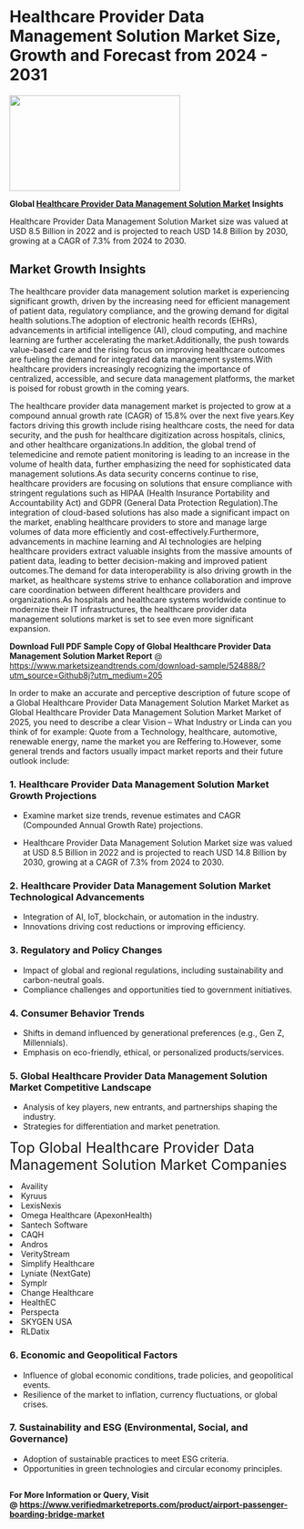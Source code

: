 <H1>Healthcare Provider Data Management Solution Market Size, Growth and Forecast from 2024 - 2031</H1><img class="aligncenter size-medium wp-image-584254" src="https://thirdeyenews.in/wp-content/uploads/2024/09/Global-Market-Research-300x168.jpeg" alt="" width="300" height="168" /><p><strong>Global&nbsp;<a href="https://www.marketsizeandtrends.com/download-sample/524888/?utm_source=Github8j?utm_medium=205">Healthcare Provider Data Management Solution Market</a> Insights</strong></p><p>Healthcare Provider Data Management Solution Market size was valued at USD 8.5 Billion in 2022 and is projected to reach USD 14.8 Billion by 2030, growing at a CAGR of 7.3% from 2024 to 2030.</p><p><h2>Market Growth Insights</h2> <p>The healthcare provider data management solution market is experiencing significant growth, driven by the increasing need for efficient management of patient data, regulatory compliance, and the growing demand for digital health solutions.The adoption of electronic health records (EHRs), advancements in artificial intelligence (AI), cloud computing, and machine learning are further accelerating the market.Additionally, the push towards value-based care and the rising focus on improving healthcare outcomes are fueling the demand for integrated data management systems.With healthcare providers increasingly recognizing the importance of centralized, accessible, and secure data management platforms, the market is poised for robust growth in the coming years.</p> <p>The healthcare provider data management market is projected to grow at a compound annual growth rate (CAGR) of 15.8% over the next five years.Key factors driving this growth include rising healthcare costs, the need for data security, and the push for healthcare digitization across hospitals, clinics, and other healthcare organizations.In addition, the global trend of telemedicine and remote patient monitoring is leading to an increase in the volume of health data, further emphasizing the need for sophisticated data management solutions.As data security concerns continue to rise, healthcare providers are focusing on solutions that ensure compliance with stringent regulations such as HIPAA (Health Insurance Portability and Accountability Act) and GDPR (General Data Protection Regulation).The integration of cloud-based solutions has also made a significant impact on the market, enabling healthcare providers to store and manage large volumes of data more efficiently and cost-effectively.Furthermore, advancements in machine learning and AI technologies are helping healthcare providers extract valuable insights from the massive amounts of patient data, leading to better decision-making and improved patient outcomes.The demand for data interoperability is also driving growth in the market, as healthcare systems strive to enhance collaboration and improve care coordination between different healthcare providers and organizations.As hospitals and healthcare systems worldwide continue to modernize their IT infrastructures, the healthcare provider data management solutions market is set to see even more significant expansion.<p><span class=""><strong>Download Full PDF Sample Copy of Global Healthcare Provider Data Management Solution Market Report</strong> @ <a href="https://www.marketsizeandtrends.com/download-sample/524888/?utm_source=Github8j?utm_medium=205" target="_blank">https://www.marketsizeandtrends.com/download-sample/524888/?utm_source=Github8j?utm_medium=205</a></span></p><p>In order to make an accurate and perceptive description of future scope of a Global&nbsp;Healthcare Provider Data Management Solution Market Market as Global&nbsp;Healthcare Provider Data Management Solution Market Market of 2025, you need to describe a clear Vision &ndash; What Industry or Linda can you think of for example: Quote from a Technology, healthcare, automotive, renewable energy, name the market you are Reffering to.However, some general trends and factors usually impact market reports and their future outlook include:</p><h3>1.&nbsp;<strong>Healthcare Provider Data Management Solution Market Growth Projections</strong></h3><ul><li>Examine market size trends, revenue estimates and CAGR (Compounded Annual Growth Rate) projections.</li><li><p>Healthcare Provider Data Management Solution Market size was valued at USD 8.5 Billion in 2022 and is projected to reach USD 14.8 Billion by 2030, growing at a CAGR of 7.3% from 2024 to 2030.</p></li></ul><h3>2.&nbsp;<strong>Healthcare Provider Data Management Solution Market Technological Advancements</strong></h3><ul><li>Integration of AI, IoT, blockchain, or automation in the industry.</li><li>Innovations driving cost reductions or improving efficiency.</li></ul><h3>3.&nbsp;<strong>Regulatory and Policy Changes</strong></h3><ul><li>Impact of global and regional regulations, including sustainability and carbon-neutral goals.</li><li>Compliance challenges and opportunities tied to government initiatives.</li></ul><h3>4.&nbsp;<strong>Consumer Behavior Trends</strong></h3><ul><li>Shifts in demand influenced by generational preferences (e.g., Gen Z, Millennials).</li><li>Emphasis on eco-friendly, ethical, or personalized products/services.</li></ul><h3>5.&nbsp;<strong>Global Healthcare Provider Data Management Solution Market Competitive Landscape</strong></h3><ul><li>Analysis of key players, new entrants, and partnerships shaping the industry.</li><li>Strategies for differentiation and market penetration.</li></ul><p data-pm-slice="1 1 []"><span style="color: inherit; font-family: inherit; font-size: 25px;">Top Global Healthcare Provider Data Management Solution Market Companies</span></p><div class="" data-test-id=""><p><li>Availity</li><li> Kyruus</li><li> LexisNexis</li><li> Omega Healthcare (ApexonHealth)</li><li> Santech Software</li><li> CAQH</li><li> Andros</li><li> VerityStream</li><li> Simplify Healthcare</li><li> Lyniate (NextGate)</li><li> Symplr</li><li> Change Healthcare</li><li> HealthEC</li><li> Perspecta</li><li> SKYGEN USA</li><li> RLDatix</li></p></div><h3>6.&nbsp;<strong>Economic and Geopolitical Factors</strong></h3><ul><li>Influence of global economic conditions, trade policies, and geopolitical events.</li><li>Resilience of the market to inflation, currency fluctuations, or global crises.</li></ul><h3>7.&nbsp;<strong>Sustainability and ESG (Environmental, Social, and Governance)</strong></h3><ul><li>Adoption of sustainable practices to meet ESG criteria.</li><li>Opportunities in green technologies and circular economy principles.</li></ul><h2><strong style="font-size: 14px;">For More Information or Query, Visit @&nbsp;</strong><a style="background-color: #ffffff; font-size: 14px;" href="https://www.marketsizeandtrends.com/report/healthcare-provider-data-management-solution-market/" target="_blank">https://www.verifiedmarketreports.com/product/airport-passenger-boarding-bridge-market</a></h2>
